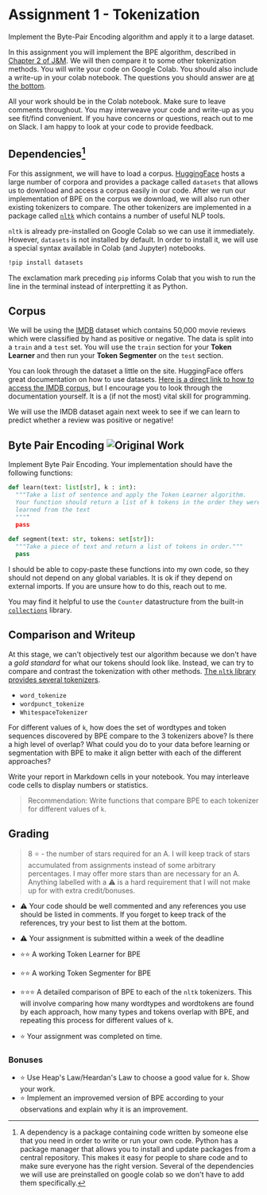 # Assignment 1 - Tokenization
Implement the Byte-Pair Encoding algorithm and apply it to a large dataset.

In this assignment you will implement the BPE algorithm, described in [Chapter 2 of J&M](https://web.stanford.edu/~jurafsky/slp3/2.pdf). We will then compare it to some other tokenization methods. You will write your code on Google Colab. You should also include a write-up in your colab notebook. The questions you should answer are [at the bottom](#Comparison-and-Writeup).

All your work should be in the Colab notebook. Make sure to leave comments throughout. You may interweave your code and write-up as you see fit/find convenient. If you have concerns or questions, reach out to me on Slack. I am happy to look at your code to provide feedback.

## Dependencies[^1]

For this assignment, we will have to load a corpus. [HuggingFace](https://huggingface.co) hosts a large number of corpora and provides a package called `datasets` that allows us to download and access a corpus easily in our code. After we run our implementation of BPE on the corpus we download, we will also run other existing tokenizers to compare. The other tokenizers are implemented in a package called [`nltk`](https://nltk.org) which contains a number of useful NLP tools.

`nltk` is already pre-installed on Google Colab so we can use it immediately. However, `datasets` is not installed by default. In order to install it, we will use a special syntax available in Colab (and Jupyter) notebooks.

```bash
!pip install datasets
```

The exclamation mark preceding `pip` informs Colab that you wish to run the line in the terminal instead of interpretting it as Python.

## Corpus

We will be using the [IMDB](https://huggingface.co/datasets/imdb) dataset which contains 50,000 movie reviews which were classified by hand as positive or negative. The data is split into a `train` and a `test` set. You will use the `train` section for your **Token Learner** and then run your **Token Segmenter** on the `test` section.

You can look through the dataset a little on the site. HuggingFace offers great documentation on how to use datasets. [Here is a direct link to how to access the IMDB corpus](https://huggingface.co/docs/datasets/access.html), but I encourage you to look through the documentation yourself. It is a (if not the most) vital skill for programming.

We will use the IMDB dataset again next week to see if we can learn to predict whether a review was positive or negative!

## Byte Pair Encoding ![Original Work](https://img.shields.io/badge/OriginalWork-%23ff0077.svg?)

Implement Byte Pair Encoding. Your implementation should have the following functions:

```python
def learn(text: list[str], k : int):
  """Take a list of sentence and apply the Token Learner algorithm.
  Your function should return a list of k tokens in the order they were
  learned from the text
  """"
  pass
  
def segment(text: str, tokens: set[str]):
  """Take a piece of text and return a list of tokens in order."""
  pass
```

I should be able to copy-paste these functions into my own code, so they should not depend on any global variables. It is ok if they depend on external imports. If you are unsure how to do this, reach out to me.

You may find it helpful to use the `Counter` datastructure from the built-in [`collections`](https://docs.python.org/3/library/collections.html) library.

## Comparison and Writeup

At this stage, we can't objectively test our algorithm because we don't have a *gold standard* for what our tokens should look like. Instead, we can try to compare and contrast the tokenization with other methods. [The `nltk` library provides several tokenizers](https://www.nltk.org/api/nltk.tokenize.html).
* `word_tokenize`
* `wordpunct_tokenize`
* `WhitespaceTokenizer`

For different values of `k`, how does the set of wordtypes and token sequences discovered by BPE compare to the 3 tokenizers above? Is there a high level of overlap? What could you do to your data before learning or segmentation with BPE to make it align better with each of the different approaches?

Write your report in Markdown cells in your notebook. You may interleave code cells to display numbers or statistics.

> Recommendation: Write functions that compare BPE to each tokenizer for different values of `k`.

## Grading 
> 8 ⭐️ - the number of stars required for an A.
I will keep track of stars accumulated from assignments instead of some arbitrary percentages. I may offer more stars than are necessary for an A. Anything labelled with a ⚠️ is a hard requirement that I will not make up for with extra credit/bonuses.

- ⚠️ Your code should be well commented and any references you use should be listed in comments. If you forget to keep track of the references, try your best to list them at the bottom.
- ⚠️ Your assignment is submitted within a week of the deadline

- ⭐️⭐️ A working Token Learner for BPE
- ⭐️⭐️ A working Token Segmenter for BPE
- ⭐️⭐️⭐️ A detailed comparison of BPE to each of the `nltk` tokenizers. This will involve comparing how many wordtypes and wordtokens are found by each approach, how many types and tokens overlap with BPE, and repeating this process for different values of `k`.
- ⭐️ Your assignment was completed on time.

### Bonuses
- ⭐️ Use Heap's Law/Heardan's Law to choose a good value for `k`. Show your work.
- ⭐️ Implement an improvemed version of BPE according to your observations and explain why it is an improvement.




[^1]: A dependency is a package containing code written by someone else that you need in order to write or run your own code. Python has a package manager that allows you to install and update packages from a central repository. This makes it easy for people to share code and to make sure everyone has the right version. Several of the dependencies we will use are preinstalled on google colab so we don't have to add them specifically.
